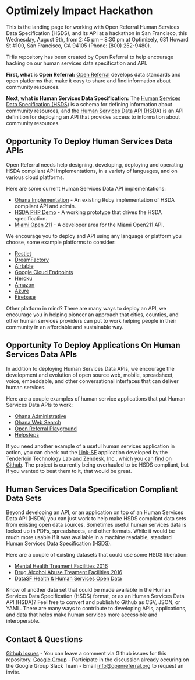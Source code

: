 # Optimizely Impact Hackathon

This is the landing page for working with Open Referral Human Services Data Specification (HSDS), and its API at a hackathon in San Francisco, this Wednesday, August 9th, from 2:45 pm – 8:30 pm at Optimizely, 631 Howard St #100, San Francisco, CA 94105 (Phone: (800) 252-9480). 

THis repository has been created by Open Referral to help encourage hacking on our human services data specification and API.

**First, what is Open Referral:** [Open Referral](https://openreferral.org/) develops data standards and open platforms that make it easy to share and find information about community resources.

**Next, what is Human Services Data Specification:** The [Human Services Data Specification (HSDS)](http://docs.openreferral.org/en/latest/) is a schema for defining information about community resources, and [the Human Services Data API (HSDA)](https://openreferral.github.io/api-specification/definition/) is an API definition for deploying an API that provides access to information about community resources.

## Opportunity To Deploy Human Services Data APIs
Open Referral needs help designing, developing, deploying and operating HSDA compliant API implementations, in a variety of languages, and on various cloud platforms.

Here are some current Human Services Data API implementations:

- [Ohana Implementation](https://github.com/codeforamerica/ohana-api) - An existing Ruby implementation of HSDA compliant API and admin.
- [HSDA PHP Demo](http://developer.open.referral.adopta.agency/) - A working prototype that drives the HSDA specification.
- [Miami Open 211](http://miami.open.211.adopta.agency/) - A developer area for the Miami Open211 API.

We encourage you to deploy and API using any language or platform you choose, some example platforms to consider:

- [Restlet](http://apis.how/5ytnitnakm)
- [DreamFactory](https://www.dreamfactory.com)
- [Airtable](https://airtable.com/)
- [Google Cloud Endpoints](https://cloud.google.com/endpoints/docs/deploy-an-api)
- [Heroku](https://www.heroku.com/)
- [Amazon](http://docs.aws.amazon.com/apigateway/latest/developerguide/how-to-deploy-api.html)
- [Azure](https://azure.microsoft.com/en-us/services/app-service/api/)
- [Firebase](https://firebase.google.com/)

Other platform in mind? There are many ways to deploy an API, we encourage you in helping pioneer an approach that cities, counties, and other human services providers can put to work helping people in their community in an affordable and sustainable way.

## Opportunity To Deploy Applications On Human Services Data APIs

In addition to deploying Human Services Data APIs, we encourage the development and evolution of open source web, mobile, spreadsheet, voice, embeddable, and other conversational interfaces that can deliver human services. 

Here are a couple examples of human service applications that put Human Services Data APIs to work:

- [Ohana Administrative](https://github.com/codeforamerica/ohana-api)
- [Ohana Web Search](https://github.com/codeforamerica/ohana-web-search)
- [Open Referral Playground](https://github.com/spilio/openreferral-playground)
- [Helpsteps](https://github.com/codeforboston/helpsteps-mobile)

If you need another example of a useful human services application in action, you can check out the [Link-SF](https://link-sf.com/) application developed by the Tenderloin Technology Lab and Zendesk, Inc., which you [can find on Github](https://github.com/zendesk/linksf). The project is currently being overhauled to be HSDS compliant, but if you wanted to beat them to it, that would be great.

## Human Services Data Specification Compliant Data Sets

Beyond developing an API, or an application on top of an Human Services Data API (HSDA) you can just work to help make HSDS compliant data sets from existing open data sources. Sometimes useful human services data is locked up in PDFs, spreadsheets, and other formats. While it would be much more usable if it was available in a machine readable, standard Human Services Data Specification (HSDS).

Here are a couple of existing datasets that could use some HSDS liberation:

- [Mental Health Treament Facilities 2016](https://www.samhsa.gov/data/sites/default/files/2016%20National%20Directory%20of%20Mental%20Health%20Treatment%20Facilities.pdf)
- [Drug Alcohol Abuse Treament Facilities 2016](https://www.samhsa.gov/data/sites/default/files/2016%20National%20Directory%20of%20Drug_Alcohol_Abuse%20Treatment%20Facilities.pdf)
- [DataSF Health & Human Services Open Data](https://data.sfgov.org/browse?category=Health+and+Social+Services)

Know of another data set that could be made available in the Human Services Data Specification (HSDS) format, or as an Human Services Data API (HSDA)? Feel free to convert and publish to Github as CSV, JSON, or YAML. There are many ways to contribute to developing APIs, applications, and data that helps make human services more accessible and interoperable.

## Contact & Questions

[Github Issues](https://github.com/openreferral/optimizely-hack-2017/issues) - You can leave a comment via Github issues for this repository.
[Google Group](http://groups.google.com/forum/#!forum/openreferral) - Participate in the discussion already occuring on the Google Group
Slack Team - Email info@openreferral.org to request an invite.
